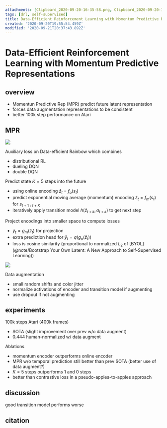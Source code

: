 ```yaml
---
attachments: [Clipboard_2020-09-20-16-35-58.png, Clipboard_2020-09-20-16-38-06.png]
tags: [drl, self-supervised]
title: Data-Efficient Reinforcement Learning with Momentum Predictive Representations
created: '2020-09-20T19:55:54.459Z'
modified: '2020-09-21T20:37:43.892Z'
---
```


# Data-Efficient Reinforcement Learning with Momentum Predictive Representations

## overview

- Momentun Predictive Rep (MPR) predict future latent representation 
- forces data augmentation representations to be consistent
- better 100k step performance on Atari

## MPR

![](@attachment/Clipboard_2020-09-20-16-38-06.png)

Auxiliary loss on Data-efficient Rainbow which combines
- distributional RL
- dueling DQN
- double DQN

Predict state $K=5$ steps into the future
- using online encoding $\hat z_t$ = $f_o(s_t)$
- predict exponential moving average (momentum) encoding $\tilde z_t = f_m(s_t)$ for $s_{t+1:t+K}$
- iteratively apply transition model $h(\hat z_{t+k}, a_{t+k})$ to get next step

Project encodings into smaller space to compute losses
- $\tilde y_t = g_m(\tilde z_t)$ for projection
- extra prediction head for $\hat y_t = q(g_o(\hat z_t))$
- loss is cosine similarity (proportional to normalized $L_2$ of [BYOL](@note/Bootstrap Your Own Latent: A New Approach to Self-Supervised Learning))

![](@attachment/Clipboard_2020-09-20-16-35-58.png)

Data augmentation
- small random shifts and color jitter
- normalize activations of encoder and transition model if augmenting
- use dropout if not augmenting

## experiments

100k steps Atari (400k frames)
- SOTA (slight improvement over prev w/o data augment)
- 0.444 human-normalized w/ data augment

Ablations
- momentum encoder outperforms online encoder
- MPR w/o temporal prediction still better than prev SOTA (better use of data augment?)
- $K=5$ steps outperforms $1$ and $0$ steps
- better than contrastive loss in a pseudo-apples-to-apples approach

## discussion

good transition model performs worse




## citation

```

```
